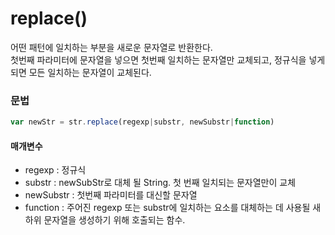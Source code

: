 # replace()
어떤 패턴에 일치하는 부분을 새로운 문자열로 반환한다.  
첫번째 파라미터에 문자열을 넣으면 첫번째 일치하는 문자열만 교체되고, 정규식을 넣게되면 모든 일치하는 문자열이 교체된다.
### 문법
```js
var newStr = str.replace(regexp|substr, newSubstr|function)
```
#### 매개변수
+ regexp : 정규식
+ substr : newSubStr로 대체 될 String. 첫 번째 일치되는 문자열만이 교체
+ newSubstr : 첫번째 파라미터를 대신할 문자열
+ function : 주어진 regexp 또는 substr에 일치하는 요소를 대체하는 데 사용될 새 하위 문자열을 생성하기 위해 호출되는 함수.
